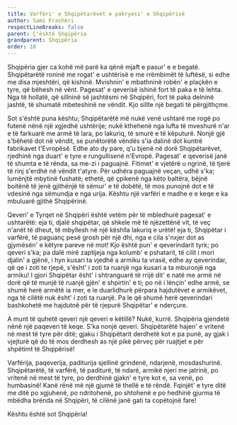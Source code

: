 ```yaml
---
title: Varfëri' e Shqipëtarëvet e pakryesi' e Shqipërisë
author: Sami Frashëri
respectLineBreaks: false
parent: Ç'është Shqipëria
grandparent: Shqipëria
order: 10
---
```


Shqipëria gjer ca kohë më parë ka qënë mjaft e
pasur' e e begatë. Shqipëtarëtë roninë me rogat' e
ushtërisë e me rrëmbimët të luftësë, si edhe me disa
mjeshtëri, që kishinë. Mvishnin' e mbathninë robën' e
plaçkën e tyre, që bëhesh në vënt. Pagesat' e qeverisë
ishinë fort të paka e të lehta. Nga të hollatë, që sillninë së
jashtësmi në Shqipëri, fort të paka delninë jashtë, të
shumatë mbeteshinë ne vëndit. Kjo sillte një begati të
përgjithçme.

Sot s'është puna kështu; Shqipëtarëtë më nukë
venë ushtarë me rogë po futenë nënë një xgjedhë
ushtërije; nukë kthehenë nga lufta të mveshurë n'ar e të
farkuarë me armë të lara, po lakuriq, të smurë e të
këputurë. Nonjë gjë s'bëhetë dot në vëndit, se punëtorëtë
vëndës s'ia dalinë dot kuntrë fabrikavet t'Evropësë. Edhe
ato dy pare, q'u bjenë në dorë Shqipëtarëvet, rjedhinë nga
duart' e tyre e rungullisenë n'Evropë. Pagesat' e qeverisë
janë të shumta e të rënda, sa me-zi i paguajnë. Fitimet' e
vjetërë u ngrinë, të tjerë të rinj s'erdhë në vëndit t'atyre.
Për udhëra paguajnë veçan, udhë s'ka; lumënjtë mbytinë
fushatë; ethetë, që çpikenë nga këto baltëra, bëjnë boitënë
të jenë gjithënjë të sëmur' e të dobëtë, të mos punojnë dot
e të vdesinë nga sëmundja e nga urija. Kështu një varfëri
e madhe e e keqe e ka mbuluarë gjithë Shqipërinë.

Qeveri' e Tyrqet në Shqipëri është vetëm për të
mbledhurë pagesat' e ushtarëtë: eja ti, djalë shqipëtar, që
shkele më të njëzettënë vit, të veç n'anët të dheut, të
mbyllesh në një këshlla lakuriq e urëtë! eja ti, Shqipëtar i
varfërë, të paguanç pesë grosh për një dhi, nga e cila
s'nxjer dot as gjymësën' e këtyre pareve në mot! Kjo është
pun' e qeverindarit tyrk; po qeveri s'ka; pa dalë mirë
zaptijeja nga kolumb' e pshatarit, të cilit i mori djalin' a
gjënë, i hyn kusari ta vjedhë a armiku ta vrasë, edhe ay
qeverindar, që qe i zoti te rjepë, s'ësht' i zoti ta ruanjë nga
kusari a ta mburonjë nga armiku! I gjori Shqipëtar ësht' i
shtranguarë të rrijë dit' e natë me armë në dorë që të
munjë të ruanjë gjën' e shpirtin' e ti; po në i lënçin' edhe
armë, se shumë herë armëtë ia mer, e le duarlidhurë
përpara hajdutëvet e armikëvet, nga të cilëtë nuk ësht' i
zoti ta ruanjë. Pa le që shumë herë qeverindari
bashkohetë me hajdutnë për të rjepurë Shqipëtar' e
nderçure.

A munt të quhetë qeveri një qeveri e këtillë? Nukë,
kurrë. Shqipëria gjendetë nënë një paqeveri të keqe. S'ka
nonjë qeveri. Shqipëtarëtë hajen' e vritenë në mest të tyre
për ditë; gjaku i Shqipëtarit derdhetë kot e pa punë, ay
gjak i vjejturë që do të mos derdhesh as një pikë përveç
për ruajtjet e për shpëtimt të Shqipërisë!

Varfërija, paqeverija, paditurija sjellinë grindenë,
ndarjenë, mosdashurinë. Shqipëtarëtë, të varfërë, të
paditurë, të ndarë, armikë njeri me jatrinë, po vritenë në
mest të tyre, po derdhinë gjakn' e tyre kot e, sa venë, po
humbasinë! Kanë rënë më një gjumë të thellë e të rëndë.
Fqinjët' e tyre ditë me ditë po xgjuhenë, po ndritohenë, po
shtohenë e po hedhinë gjurma të mbëdha brënda në
Shqipëri, të cilënë janë gati ta copëtojnë fare!

Kështu është sot Shqipëria!
